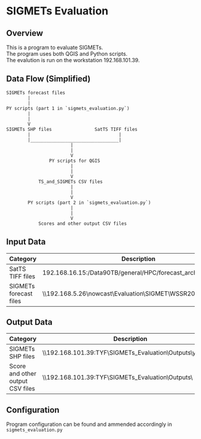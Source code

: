 # SIGMETs Evaluation

## Overview

This is a program to evaluate SIGMETs. \
The program uses both QGIS and Python scripts. \
The evalution is run on the workstation 192.168.101.39. 


## Data Flow (Simplified)

    SIGMETs forecast files
            |
            |
    PY scripts (part 1 in `sigmets_evaluation.py`)
            |
            |
            V
    SIGMETs SHP files                SatTS TIFF files
            |                                 |
            |_________________________________|
                            |
                            |
                            V
                    PY scripts for QGIS
                            |
                            |
                            V
                TS_and_SIGMETs CSV files
                            |
                            |
                            V
            PY scripts (part 2 in `sigmets_evaluation.py`)
                            |
                            |
                            V
                Scores and other output CSV files
            

## Input Data

| Category               | Description |
| ---                    |  ------  |
| SatTS TIFF files       | 192.168.16.15:/Data90TB/general/HPC/forecast_archive/SatTS_tiff |
| SIGMETs forecast files | \\\\192.168.5.26\nowcast\Evaluation\SIGMET\WSSR20 |


## Output Data

| Category                         | Description |
| ---                              |  ------  |
| SIGMETs SHP files                | \\\\192.168.101.39:TYF\SIGMETs_Evaluation\Outputs\yyyymm\ |
| Score and other output CSV files | \\\\192.168.101.39:TYF\SIGMETs_Evaluation\Outputs\ |

## Configuration

Program configuration can be found and ammended accordingly in `sigmets_evaluation.py`

           